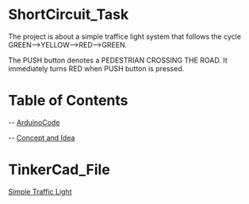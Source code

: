 # ShortCircuit_Task
The project is about a simple traffice light system that follows the cycle GREEN-->YELLOW-->RED-->GREEN.

The PUSH button denotes a PEDESTRIAN CROSSING THE ROAD. It immediately turns RED when PUSH button is pressed.



# Table of Contents

-- [ArduinoCode](https://github.com/Saaam2404/ShortCircuit_Task/blob/main/ArduinoCode)

-- [Concept and Idea](https://github.com/Saaam2404/ShortCircuit_Task/blob/main/Concept_and_Idea.md)

# TinkerCad_File

[Simple Traffic Light](https://www.tinkercad.com/things/homqDHw63H6-frantic-kup-krunk?sharecode=Ak2gs7bjSyCwCQKpKgAVUo_QOkNLifkixf6YYij4Qc0)
